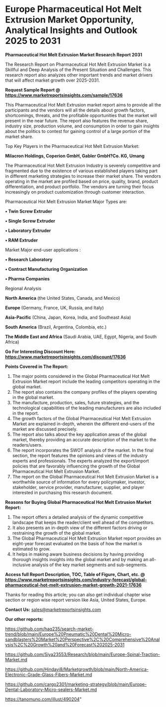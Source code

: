  # Europe Pharmaceutical Hot Melt Extrusion Market Opportunity, Analytical Insights and Outlook 2025 to 2031

<strong>Pharmaceutical Hot Melt Extrusion Market Research Report 2031</strong>

The Research Report on Pharmaceutical Hot Melt Extrusion Market is a Skillful and Deep Analysis of the Present Situation and Challenges. This research report also analyzes other important trends and market drivers that will affect market growth over 2025-2031.

<strong>Request Sample Report @ <a href=https://www.marketreportsinsights.com/sample/17636>https://www.marketreportsinsights.com/sample/17636</a></strong>

This Pharmaceutical Hot Melt Extrusion market report aims to provide all the participants and the vendors will all the details about growth factors, shortcomings, threats, and the profitable opportunities that the market will present in the near future. The report also features the revenue share, industry size, production volume, and consumption in order to gain insights about the politics to contest for gaining control of a large portion of the market share.

Top Key Players in the Pharmaceutical Hot Melt Extrusion Market:

<strong>Milacron Holdings, Coperion GmbH, Gabler GmbH?Co. KG, Umang</strong>

The Pharmaceutical Hot Melt Extrusion Industry is severely competitive and fragmented due to the existence of various established players taking part in different marketing strategies to increase their market share. The vendors operating in the market are profiled based on price, quality, brand, product differentiation, and product portfolio. The vendors are turning their focus increasingly on product customization through customer interaction.

Pharmaceutical Hot Melt Extrusion Market Major Types are:

<strong>• Twin Screw Extruder

• Single Screw Extruder

• Laboratory Extruder

• RAM Extruder</strong>

Market Major end-user applications :

<strong>• Research Laboratory

• Contract Manufacturing Organization

• Pharma Companies</strong>

Regional Analysis

</u><strong><b>North America</b></strong> (the United States, Canada, and Mexico)

<strong><b>Europe </b></strong>(Germany, France, UK, Russia, and Italy)

<strong><b>Asia-Pacific</b></strong> (China, Japan, Korea, India, and Southeast Asia)

<strong><b>South America</b></strong> (Brazil, Argentina, Colombia, etc.)

<strong><b>The Middle East and Africa</b></strong> (Saudi Arabia, UAE, Egypt, Nigeria, and South Africa)

<strong>Go For Interesting Discount Here: <a href=https://www.marketreportsinsights.com/discount/17636>https://www.marketreportsinsights.com/discount/17636</a></strong>

<strong>Points Covered in The Report:</strong>
<ol>
  <li>The major points considered in the Global Pharmaceutical Hot Melt Extrusion Market report include the leading competitors operating in the global market.</li>
  <li>The report also contains the company profiles of the players operating in the global market.</li>
  <li>The manufacture, production, sales, future strategies, and the technological capabilities of the leading manufacturers are also included in the report.</li>
  <li>The growth factors of the Global Pharmaceutical Hot Melt Extrusion Market are explained in-depth, wherein the different end-users of the market are discussed precisely.</li>
  <li>The report also talks about the key application areas of the global market, thereby providing an accurate description of the market to the readers/users.</li>
  <li>The report incorporates the SWOT analysis of the market. In the final section, the report features the opinions and views of the industry experts and professionals. The experts analyzed the export/import policies that are favorably influencing the growth of the Global Pharmaceutical Hot Melt Extrusion Market.</li>
  <li>The report on the Global Pharmaceutical Hot Melt Extrusion Market is a worthwhile source of information for every policymaker, investor, stakeholder, service provider, manufacturer, supplier, and player interested in purchasing this research document.</li>
</ol>
<strong>Reasons for Buying Global Pharmaceutical Hot Melt Extrusion Market Report:</strong>

<ol>
  <li>The report offers a detailed analysis of the dynamic competitive landscape that keeps the reader/client well ahead of the competitors.</li>
  <li>It also presents an in-depth view of the different factors driving or restraining the growth of the global market.</li>
  <li>The Global Pharmaceutical Hot Melt Extrusion Market report provides an eight-year forecast evaluated on the basis of how the market is estimated to grow.</li>
  <li>It helps in making aware business decisions by having providing thorough insights insights into the global market and by making an all-inclusive analysis of the key market segments and sub-segments.</li>
</ol>
<strong>Access full Report Description, TOC, Table of Figure, Chart, etc. @ <a href=https://www.marketreportsinsights.com/industry-forecast/global-pharmaceutical-hot-melt-extrusion-market-growth-2021-17636>https://www.marketreportsinsights.com/industry-forecast/global-pharmaceutical-hot-melt-extrusion-market-growth-2021-17636</a></strong>


Thanks for reading this article; you can also get individual chapter wise section or region wise report version like Asia, United States, Europe.

<strong>Contact Us:</strong>
sales@marketreportsinsights.com

<strong>Our other reports:</strong>

<a href=https://github.com/haq235/search-market-trend/blob/main/Europe%20Pneumatic%20Dental%20Micro-sandblasters%20Market%20Perspective%2C%20Comprehensive%20Analysis%2C%20Growth%20and%20Forecast%202025-2031>https://github.com/haq235/search-market-trend/blob/main/Europe%20Pneumatic%20Dental%20Micro-sandblasters%20Market%20Perspective%2C%20Comprehensive%20Analysis%2C%20Growth%20and%20Forecast%202025-2031</a>

<a href=https://github.com/Siya23553/Research/blob/main/Europe-Spinal-Traction-Market.md>https://github.com/Siya23553/Research/blob/main/Europe-Spinal-Traction-Market.md</a>

<a href=https://github.com/Hindavi8/Marketgrowth/blob/main/North-America-Electronic-Grade-Glass-Fibers-Market.md>https://github.com/Hindavi8/Marketgrowth/blob/main/North-America-Electronic-Grade-Glass-Fibers-Market.md</a>

<a href=https://github.com/cargo2301/marketing-strategy/blob/main/Europe-Dental-Laboratory-Micro-sealers-Market.md>https://github.com/cargo2301/marketing-strategy/blob/main/Europe-Dental-Laboratory-Micro-sealers-Market.md</a>

<a href=https://tanomuno.com/illust/490204>https://tanomuno.com/illust/490204</a>"
